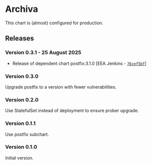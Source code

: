 # Archiva

This chart is (almost) configured for production.

## Releases

### Version 0.3.1 - 25 August 2025
- Release of dependent chart postfix:3.1.0 [EEA Jenkins - [`76cef5bf`](https://github.com/eea/helm-charts/commit/76cef5bf19def75ca5f5bdf033bf691c8ad39e63)]

### Version 0.3.0
Upgrade postfix to a version with fewer vulnerabilities.

### Version 0.2.0
Use StatefulSet instead of deployment to ensure prober upgrade.

### Version 0.1.1
Use postfix subchart.

### Version 0.1.0
Initial version.

</dl>

